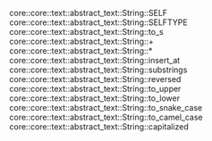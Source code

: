 core::core::text::abstract_text::String::SELF
core::core::text::abstract_text::String::SELFTYPE
core::core::text::abstract_text::String::to_s
core::core::text::abstract_text::String::+
core::core::text::abstract_text::String::*
core::core::text::abstract_text::String::insert_at
core::core::text::abstract_text::String::substrings
core::core::text::abstract_text::String::reversed
core::core::text::abstract_text::String::to_upper
core::core::text::abstract_text::String::to_lower
core::core::text::abstract_text::String::to_snake_case
core::core::text::abstract_text::String::to_camel_case
core::core::text::abstract_text::String::capitalized
